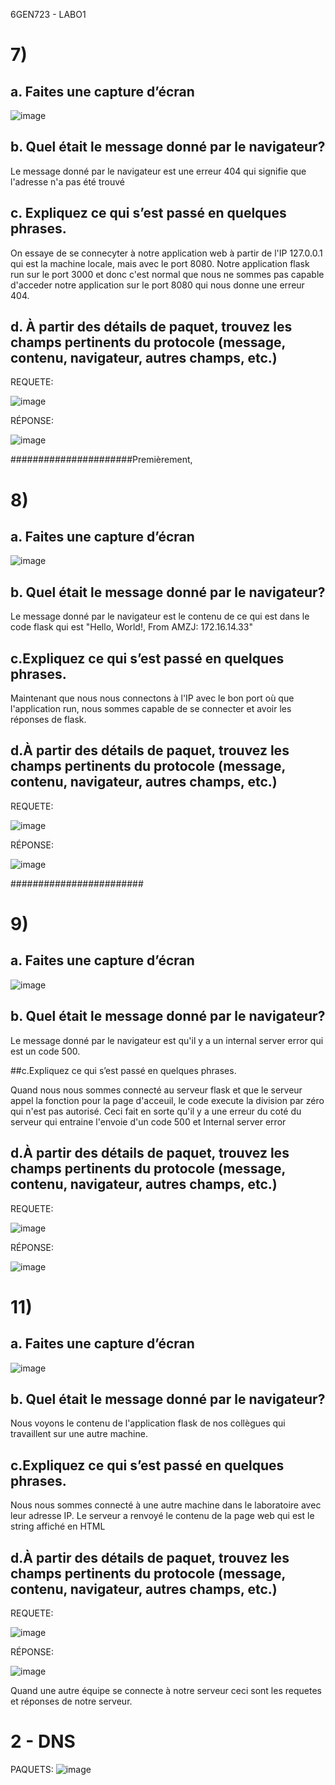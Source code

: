 6GEN723 - LABO1

# 7)
## a. Faites une capture d’écran

![image](https://github.com/user-attachments/assets/46b9f6c7-1b8a-44b3-866b-34855ff7c539)

## b. Quel était le message donné par le navigateur?

Le message donné par le navigateur est une erreur 404 qui signifie que l'adresse n'a pas été trouvé

## c. Expliquez ce qui s’est passé en quelques phrases.

On essaye de se connecyter à notre application web à partir de l'IP 127.0.0.1 qui est la machine locale, mais avec le port 8080. Notre application flask run sur le port 3000 et donc c'est normal que nous ne sommes pas capable d'acceder notre application sur le port 8080 qui nous donne une erreur 404.

## d. À partir des détails de paquet, trouvez les champs pertinents du protocole (message, contenu, navigateur, autres champs, etc.)

REQUETE:

![image](https://github.com/user-attachments/assets/14ac73bd-825d-427d-bd1d-2a421d9b9f0e)

RÉPONSE:

![image](https://github.com/user-attachments/assets/180a27f5-8394-4864-b3ea-7b12aa8b5abe)

######################Premièrement, 

# 8)

## a. Faites une capture d’écran

![image](https://github.com/user-attachments/assets/18e4bdbf-8e25-49b6-a435-bd7067dd49c9)

## b. Quel était le message donné par le navigateur?

Le message donné par le navigateur est le contenu de ce qui est dans le code flask qui est "Hello, World!, From AMZJ: 172.16.14.33"

## c.Expliquez ce qui s’est passé en quelques phrases.

Maintenant que nous nous connectons à l'IP avec le bon port où que l'application run, nous sommes capable de se connecter et avoir les réponses de flask.

## d.À partir des détails de paquet, trouvez les champs pertinents du protocole (message, contenu, navigateur, autres champs, etc.)

REQUETE:

![image](https://github.com/user-attachments/assets/db9ea6e0-3102-40da-99de-75701d7048a0)

RÉPONSE:

![image](https://github.com/user-attachments/assets/0d40fa9e-4438-4931-ab4d-e3ca92bb9c9b)

########################

# 9)

## a. Faites une capture d’écran

![image](https://github.com/user-attachments/assets/9000c867-5c70-4c51-9552-33e5431b7129)


## b. Quel était le message donné par le navigateur?

Le message donné par le navigateur est qu'il y a un internal server error qui est un code 500.

##c.Expliquez ce qui s’est passé en quelques phrases.

Quand nous nous sommes connecté au serveur flask et que le serveur appel la fonction pour la page d'acceuil, le code execute la division par zéro qui n'est pas autorisé. Ceci fait en sorte qu'il y a une erreur du coté du serveur qui entraine l'envoie d'un code 500 et Internal server error

## d.À partir des détails de paquet, trouvez les champs pertinents du protocole (message, contenu, navigateur, autres champs, etc.)

REQUETE:

![image](https://github.com/user-attachments/assets/91e768db-cf0f-4df2-9e75-40b2cb389881)

RÉPONSE:

![image](https://github.com/user-attachments/assets/a9675018-a9c0-4543-88d5-ebb5d19af071)



# 11)

## a. Faites une capture d’écran

![image](https://github.com/user-attachments/assets/acb5f881-b822-4cee-8859-0694a810e172)

## b. Quel était le message donné par le navigateur?

Nous voyons le contenu de l'application flask de nos collègues qui travaillent sur une autre machine.

## c.Expliquez ce qui s’est passé en quelques phrases.

Nous nous sommes connecté à une autre machine dans le laboratoire avec leur adresse IP. Le serveur a renvoyé le contenu de la page web qui est le string affiché en HTML

## d.À partir des détails de paquet, trouvez les champs pertinents du protocole (message, contenu, navigateur, autres champs, etc.)

REQUETE:

![image](https://github.com/user-attachments/assets/52b6ef20-72f4-4f8c-b40c-a3f4856d1f43)

RÉPONSE:

![image](https://github.com/user-attachments/assets/c562b060-9346-46b3-8159-9b8b48d7be5e)

Quand une autre équipe se connecte à notre serveur ceci sont les requetes et réponses de notre serveur.


# 2 - DNS

PAQUETS:
![image](https://github.com/user-attachments/assets/742c9f89-e147-466d-9f7b-67a517fc8335)


